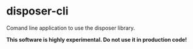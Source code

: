 # disposer-cli

Comand line application to use the disposer library.

<b>This software is highly experimental. Do not use it in production code!</b>
